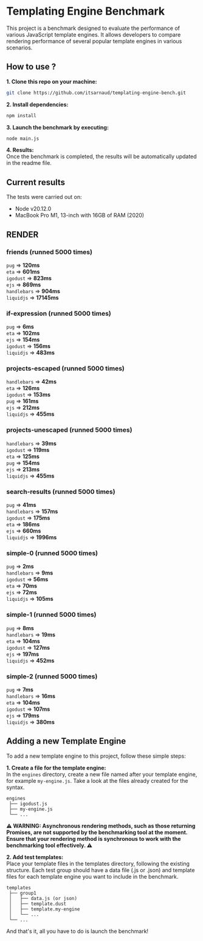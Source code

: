 # Templating Engine Benchmark

This project is a benchmark designed to evaluate the performance of various JavaScript template engines. It allows developers to compare rendering performance of several popular template engines in various scenarios.

## How to use ?

**1. Clone this repo on your machine:**
```bash
git clone https://github.com/itsarnaud/templating-engine-bench.git
```

**2. Install dependencies:**
```bash
npm install
```

**3. Launch the benchmark by executing:**
```bash
node main.js
```

**4. Results:<br/>**
Once the benchmark is completed, the results will be automatically updated in the readme file.

## Current results

The tests were carried out on:
- Node v20.12.0
- MacBook Pro M1, 13-inch with 16GB of RAM (2020)

<!-- <render performance> -->
## RENDER 

### friends (runned 5000 times) 
`pug` => **120ms** <br/> 
`eta` => **601ms** <br/> 
`igodust` => **823ms** <br/> 
`ejs` => **869ms** <br/> 
`handlebars` => **904ms** <br/> 
`liquidjs` => **17145ms** <br/> 

### if-expression (runned 5000 times) 
`pug` => **6ms** <br/> 
`eta` => **102ms** <br/> 
`ejs` => **154ms** <br/> 
`igodust` => **156ms** <br/> 
`liquidjs` => **483ms** <br/> 

### projects-escaped (runned 5000 times) 
`handlebars` => **42ms** <br/> 
`eta` => **126ms** <br/> 
`igodust` => **153ms** <br/> 
`pug` => **161ms** <br/> 
`ejs` => **212ms** <br/> 
`liquidjs` => **455ms** <br/> 

### projects-unescaped (runned 5000 times) 
`handlebars` => **39ms** <br/> 
`igodust` => **119ms** <br/> 
`eta` => **125ms** <br/> 
`pug` => **154ms** <br/> 
`ejs` => **213ms** <br/> 
`liquidjs` => **455ms** <br/> 

### search-results (runned 5000 times) 
`pug` => **41ms** <br/> 
`handlebars` => **157ms** <br/> 
`igodust` => **175ms** <br/> 
`eta` => **186ms** <br/> 
`ejs` => **660ms** <br/> 
`liquidjs` => **1996ms** <br/> 

### simple-0 (runned 5000 times) 
`pug` => **2ms** <br/> 
`handlebars` => **9ms** <br/> 
`igodust` => **56ms** <br/> 
`eta` => **70ms** <br/> 
`ejs` => **72ms** <br/> 
`liquidjs` => **105ms** <br/> 

### simple-1 (runned 5000 times) 
`pug` => **8ms** <br/> 
`handlebars` => **19ms** <br/> 
`eta` => **104ms** <br/> 
`igodust` => **127ms** <br/> 
`ejs` => **197ms** <br/> 
`liquidjs` => **452ms** <br/> 

### simple-2 (runned 5000 times) 
`pug` => **7ms** <br/> 
`handlebars` => **16ms** <br/> 
`eta` => **104ms** <br/> 
`igodust` => **107ms** <br/> 
`ejs` => **179ms** <br/> 
`liquidjs` => **380ms** <br/> 

<!-- <end> -->

## Adding a new Template Engine

To add a new template engine to this project, follow these simple steps:

**1. Create a file for the template engine:<br/>**
In the `engines` directory, create a new file named after your template engine, for example `my-engine.js`. Take a look at the files already created for the syntax.

```
engines
 ├── igodust.js
 ├── my-engine.js
 └── ...
```
**⚠️ WARNING: Asynchronous rendering methods, such as those returning Promises, are not supported by the benchmarking tool at the moment. Ensure that your rendering method is synchronous to work with the benchmarking tool effectively. ⚠️**

**2. Add test templates: <br/>**
Place your template files in the templates directory, following the existing structure. Each test group should have a data file (.js or .json) and template files for each template engine you want to include in the benchmark.

```
templates
 ├── group1
 │   ├── data.js (or json)
 │   ├── template.dust
 │   ├── template.my-engine
 │   └── ...
 └── ...
```

 And that's it, all you have to do is launch the benchmark!
